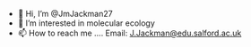 - 👋 Hi, I’m @JmJackman27
- 👀 I’m interested in molecular ecology
- 📫 How to reach me .... Email: J.Jackman@edu.salford.ac.uk
